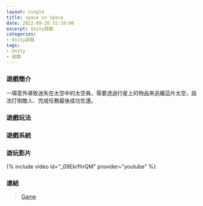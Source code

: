 ```yaml
---
layout: single
title: space in Space
date: 2022-09-26 15:10:00
excerpt: Unity遊戲
categories:
- Unity遊戲
tags:
- Unity
- 遊戲
---
```


### 遊戲簡介 

一場意外導致迷失在太空中的太空員，需要透過行星上的物品來逃離這片太空，設法打倒敵人、完成任務最後成功生還。

### 遊戲玩法  

### 遊戲系統

### 遊玩影片
{% include video id="_09EkrfhrQM" provider="youtube" %}

### 連結  
> [Game](https://drive.google.com/drive/folders/1jzYNt_xk2yRsRwoIykv2MM4kn1xZdInk?usp=sharing)

